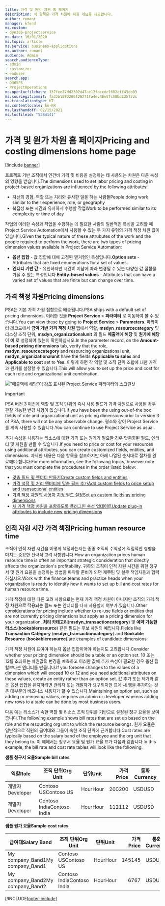 ```yaml
---
title: 가격 및 원가 차원 홈 페이지
description: 이 항목은 가격 차원에 대한 개요를 제공합니다.
author: rumant
manager: kfend
ms.custom:
- dyn365-projectservice
ms.date: 10/01/2020
ms.topic: article
ms.service: business-applications
ms.author: rumant
audience: Admin
search.audienceType:
- admin
- customizer
- enduser
search.app:
- D365PS
- ProjectOperations
ms.openlocfilehash: 137fee27dd2302d47ae12faccde1682cff43db93
ms.sourcegitcommit: fa32b1893286f20271fa4ec4be8fc68bd135f53c
ms.translationtype: HT
ms.contentlocale: ko-KR
ms.lasthandoff: 02/15/2021
ms.locfileid: "5284141"
---
```

# <a name="pricing-and-costing-dimensions-home-page"></a><span data-ttu-id="6beb9-103">가격 및 원가 차원 홈 페이지</span><span class="sxs-lookup"><span data-stu-id="6beb9-103">Pricing and costing dimensions home page</span></span>

[!include [banner](../includes/psa-now-project-operations.md)]

<span data-ttu-id="6beb9-104">프로젝트 기반 조직에서 인건비 가격 및 비용을 설정하는 데 사용되는 차원은 다음 속성의 영향을 받습니다.</span><span class="sxs-lookup"><span data-stu-id="6beb9-104">The dimensions used to set labor pricing and costing in project-based organizations are influenced by the following attributes:</span></span>

- <span data-ttu-id="6beb9-105">자신의 경험, 역할 또는 지리와 유사한 일을 하는 사람들</span><span class="sxs-lookup"><span data-stu-id="6beb9-105">People doing work similar to their experience, role, or geography</span></span>
- <span data-ttu-id="6beb9-106">복잡성 또는 시간과 유사하게 수행할 작업</span><span class="sxs-lookup"><span data-stu-id="6beb9-106">Work to be performed similar to its complexity or time of day</span></span>

<span data-ttu-id="6beb9-107">작업의 이러한 속성과 작업을 수행하는 데 필요한 사람의 일반적인 특성을 고려할 때 Project Service Automation에서 사용할 수 있는 두 가지 유형의 가격 책정 차원 값이 있습니다.</span><span class="sxs-lookup"><span data-stu-id="6beb9-107">Given the typical nature of these attrubutes of the work and the people required to perform the work, there are two types of pricing dimension values available in Project Service Automation:</span></span> 

- <span data-ttu-id="6beb9-108">**옵션 집합** - 값 집합에 대해 고정된 열거형인 특성입니다.</span><span class="sxs-lookup"><span data-stu-id="6beb9-108">**Option sets** - Attributes that are fixed enumerations for a set of values.</span></span>
- <span data-ttu-id="6beb9-109">**엔터티 기반 값** - 유한하지만 시간이 지남에 따라 변경될 수 있는 다양한 값 집합을 가질 수 있는 특성입니다.</span><span class="sxs-lookup"><span data-stu-id="6beb9-109">**Entity-based values** - Attributes that can have a varied set of values that are finite but can change over time.</span></span>

## <a name="pricing-dimensions"></a><span data-ttu-id="6beb9-110">가격 책정 차원</span><span class="sxs-lookup"><span data-stu-id="6beb9-110">Pricing dimensions</span></span>

<span data-ttu-id="6beb9-111">PSA는 기본 가격 차원 집합으로 배송됩니다.</span><span class="sxs-lookup"><span data-stu-id="6beb9-111">PSA ships with a default set of pricing dimensions.</span></span> <span data-ttu-id="6beb9-112">이러한 것을 **Project Service** > **파라미터** 로 이동하여 볼 수 있습니다.</span><span class="sxs-lookup"><span data-stu-id="6beb9-112">You can view these by going to **Project Service** > **Parameters**.</span></span> <span data-ttu-id="6beb9-113">파라미터 레코드에서 **금액 기반 가격 책정 차원** 탭에서 역할, **msdyn_resourcecategory** 및 리소싱 조직 단위, **msdyn_organizationalunit** 의 필드 **매출액에 해당** 및 **원가에 해당** 이 **예** 로 설정되어 있는지 확인하십시오.</span><span class="sxs-lookup"><span data-stu-id="6beb9-113">In the parameter record, on the **Amount-based pricing dimensions** tab, verify that the role, **msdyn_resourcecategory** and resourcing organizational unit, **msdyn_organizationalunit** have the fields **Applicable to sales** and **Applicable to cost** set to **Yes**.</span></span> <span data-ttu-id="6beb9-114">이렇게 하면 각 역할 및 조직 단위 조합에 대한 가격과 원가를 설정할 수 있습니다.</span><span class="sxs-lookup"><span data-stu-id="6beb9-114">This will allow you to set up the price and cost for each role and organizational unit combination.</span></span>

!["매출액에 해당"이 강조 표시된 Project Service 파라미터의 스크린샷](media/PS-OOB-parameters.png)

> [!IMPORTANT]
> <span data-ttu-id="6beb9-116">PSA 버전 3 이전에 역할 및 조직 단위의 즉시 사용 필드가 가격 차원으로 사용된 경우 관찰 가능한 변경 사항이 없습니다.</span><span class="sxs-lookup"><span data-stu-id="6beb9-116">If you have been the using out-of-the box fields of role and organizational unit as pricing dimensions prior to version 3 of PSA, there will not be any observable change.</span></span> <span data-ttu-id="6beb9-117">평소와 같이 Project Service를 계속 사용할 수 있습니다.</span><span class="sxs-lookup"><span data-stu-id="6beb9-117">You can continue to use Project Service as usual.</span></span> 

<span data-ttu-id="6beb9-118">추가 속성을 사용하는 리소스에 대한 가격 또는 원가가 필요한 경우 맞춤화된 필드, 엔터티 및 차원을 만들 수 있습니다.</span><span class="sxs-lookup"><span data-stu-id="6beb9-118">If you need to price or cost for your resources using additional attributes, you can create customized fields, entities, and dimensions.</span></span> <span data-ttu-id="6beb9-119">자세한 내용은 다음 항목을 참조하지만 아래 나열된 순서대로 절차를 완료해야 합니다:</span><span class="sxs-lookup"><span data-stu-id="6beb9-119">For more information, see the following topics, however note that you must complete the procedures in the order listed below:</span></span>

- [<span data-ttu-id="6beb9-120">맞춤 필드 및 엔터티 만들기</span><span class="sxs-lookup"><span data-stu-id="6beb9-120">Create custom fields and entities</span></span>](create-custom-fields-entities.md)
- [<span data-ttu-id="6beb9-121">가격 설정 및 처리 엔터티에 맞춤 필드 추가</span><span class="sxs-lookup"><span data-stu-id="6beb9-121">Add custom fields to price setup and transactional entities</span></span>](field-references.md)
- [<span data-ttu-id="6beb9-122">가격 책정 차원의 사용자 지정 필드 설정</span><span class="sxs-lookup"><span data-stu-id="6beb9-122">Set up custom fields as pricing dimensions</span></span>](set-up-pricing-dimensions.md)
- [<span data-ttu-id="6beb9-123">새 가격 책정 차원을 포함하도록 플러그인 속성 업데이트</span><span class="sxs-lookup"><span data-stu-id="6beb9-123">Update plug-in attributes to include new pricing dimensions</span></span>](update-plug-in-attributes.md)

## <a name="pricing-human-resource-time"></a><span data-ttu-id="6beb9-124">인적 자원 시간 가격 책정</span><span class="sxs-lookup"><span data-stu-id="6beb9-124">Pricing human resource time</span></span>
<span data-ttu-id="6beb9-125">조직이 인적 자원 시간을 어떻게 책정하는지는 종종 조직의 수익성에 직접적인 영향을 미치는 중요한 전략적 고려 사항입니다.</span><span class="sxs-lookup"><span data-stu-id="6beb9-125">How an organization prices human resource time is often an important strategic consideration that directly affects the organization's profitability.</span></span> <span data-ttu-id="6beb9-126">귀하의 조직이 인적 자원 시간을 위한 청구서 및 원가 요율을 설정하는 방법을 파악할 준비가 되면 재무팀 및 실무 책임자들과 협력하십시오.</span><span class="sxs-lookup"><span data-stu-id="6beb9-126">Work with the finance teams and practice heads when your organization is ready to identify how it wants to set up bill and cost rates for human resource time.</span></span>

<span data-ttu-id="6beb9-127">가격 책정에 대한 다른 고려 사항으로는 현재 가격 책정 차원이 아니지만 조직의 가격 책정 차원으로 적용되는 필드 또는 엔터티를 다시 사용할지 여부가 있습니다.</span><span class="sxs-lookup"><span data-stu-id="6beb9-127">Other considerations for pricing include whether to re-use fields or entities that are not currently pricing dimensions but apply as a pricing dimension for your organization.</span></span> <span data-ttu-id="6beb9-128">**처리 카테고리**(**msdyn_transactioncategory**) 및 **예약 가능한 리소스**(**bookableresource**) 같은 필드는 후보 차원의 예입니다.</span><span class="sxs-lookup"><span data-stu-id="6beb9-128">Fields like **Transaction Category** (**msdyn_transactioncategory**) and **Bookable Resource** (**bookableresource**) are examples of candidate dimensions.</span></span> 

<span data-ttu-id="6beb9-129">가격 책정 차원이 표여야 하는지 옵션 집합이어야 하는지도 고려합니다.</span><span class="sxs-lookup"><span data-stu-id="6beb9-129">Consider whether your pricing dimension should be a table or an option set.</span></span> <span data-ttu-id="6beb9-130">10 또는 12를 초과하는 차원값의 변경을 예측하고 이러한 값에 추가 속성이 필요한 경우 옵션 집합보다는 엔터티를 만듭니다.</span><span class="sxs-lookup"><span data-stu-id="6beb9-130">If you foresee changes to the values of a dimension which will exceed 10 or 12 and you need additional attributes on these values, create an entity rather than an option set.</span></span> <span data-ttu-id="6beb9-131">값 추가 또는 제거와 같은 옵션 집합을 유지하려면 관리자 또는 개발자가 요구되지만 표에 새 행을 추가하는 것은 대부분의 비즈니스 사용자가 할 수 있습니다.</span><span class="sxs-lookup"><span data-stu-id="6beb9-131">Maintaining an option set, such as adding or removing values, requires an admin or developer whereas adding new rows to a table can be done by most business users.</span></span>

<span data-ttu-id="6beb9-132">다음 예는 리소스가 속한 역할 및 리소스 조직 단위를 기반으로 설정된 청구 요율을 보여줍니다.</span><span class="sxs-lookup"><span data-stu-id="6beb9-132">The following example shows bill rates that are set up based on the role and the resourcing org unit to which the resource belongs.</span></span> <span data-ttu-id="6beb9-133">원가 요율은 일반적으로 직원의 급여대와 그들이 속한 조직 단위에 근거합니다.</span><span class="sxs-lookup"><span data-stu-id="6beb9-133">Cost rates are typically based on the salary band of the employee and the org unit that they belong to.</span></span> <span data-ttu-id="6beb9-134">이 예에서는 청구서 요율 및 원가 요율 표가 다음과 같습니다.</span><span class="sxs-lookup"><span data-stu-id="6beb9-134">In this example, the bill rate and cost rate tables will look like the following.</span></span>

<span data-ttu-id="6beb9-135">**샘플 청구서 요율**</span><span class="sxs-lookup"><span data-stu-id="6beb9-135">**Sample bill rates**</span></span>

| <span data-ttu-id="6beb9-136">역할</span><span class="sxs-lookup"><span data-stu-id="6beb9-136">Role</span></span>        | <span data-ttu-id="6beb9-137">조직 단위</span><span class="sxs-lookup"><span data-stu-id="6beb9-137">Org Unit</span></span>    |<span data-ttu-id="6beb9-138">단위</span><span class="sxs-lookup"><span data-stu-id="6beb9-138">Unit</span></span>      |<span data-ttu-id="6beb9-139">가격</span><span class="sxs-lookup"><span data-stu-id="6beb9-139">Price</span></span>      |<span data-ttu-id="6beb9-140">통화</span><span class="sxs-lookup"><span data-stu-id="6beb9-140">Currency</span></span>  |
| ------------|-------------|----------|----------:|----------|
| <span data-ttu-id="6beb9-141">개발자</span><span class="sxs-lookup"><span data-stu-id="6beb9-141">Developer</span></span>   | <span data-ttu-id="6beb9-142">Contoso US</span><span class="sxs-lookup"><span data-stu-id="6beb9-142">Contoso US</span></span>  |<span data-ttu-id="6beb9-143">Hour</span><span class="sxs-lookup"><span data-stu-id="6beb9-143">Hour</span></span> | <span data-ttu-id="6beb9-144">200</span><span class="sxs-lookup"><span data-stu-id="6beb9-144">200</span></span>|<span data-ttu-id="6beb9-145">USD</span><span class="sxs-lookup"><span data-stu-id="6beb9-145">USD</span></span>     |
| <span data-ttu-id="6beb9-146">개발자</span><span class="sxs-lookup"><span data-stu-id="6beb9-146">Developer</span></span>   | <span data-ttu-id="6beb9-147">Contoso India</span><span class="sxs-lookup"><span data-stu-id="6beb9-147">Contoso India</span></span> |<span data-ttu-id="6beb9-148">Hour</span><span class="sxs-lookup"><span data-stu-id="6beb9-148">Hour</span></span>|   <span data-ttu-id="6beb9-149">112</span><span class="sxs-lookup"><span data-stu-id="6beb9-149">112</span></span>|<span data-ttu-id="6beb9-150">USD</span><span class="sxs-lookup"><span data-stu-id="6beb9-150">USD</span></span>     |


<span data-ttu-id="6beb9-151">**샘플 원가 요율**</span><span class="sxs-lookup"><span data-stu-id="6beb9-151">**Sample cost rates**</span></span>

| <span data-ttu-id="6beb9-152">급여대</span><span class="sxs-lookup"><span data-stu-id="6beb9-152">Salary Band</span></span>     | <span data-ttu-id="6beb9-153">조직 단위</span><span class="sxs-lookup"><span data-stu-id="6beb9-153">Org Unit</span></span>    |<span data-ttu-id="6beb9-154">단위</span><span class="sxs-lookup"><span data-stu-id="6beb9-154">Unit</span></span>      |<span data-ttu-id="6beb9-155">가격</span><span class="sxs-lookup"><span data-stu-id="6beb9-155">Price</span></span>      |<span data-ttu-id="6beb9-156">통화</span><span class="sxs-lookup"><span data-stu-id="6beb9-156">Currency</span></span>  |
| ----------------|-------------|----------|----------:|----------|
| <span data-ttu-id="6beb9-157">My company_Band1</span><span class="sxs-lookup"><span data-stu-id="6beb9-157">My company_Band1</span></span> | <span data-ttu-id="6beb9-158">Contoso US</span><span class="sxs-lookup"><span data-stu-id="6beb9-158">Contoso US</span></span>  |<span data-ttu-id="6beb9-159">Hour</span><span class="sxs-lookup"><span data-stu-id="6beb9-159">Hour</span></span> | <span data-ttu-id="6beb9-160">145</span><span class="sxs-lookup"><span data-stu-id="6beb9-160">145</span></span>|<span data-ttu-id="6beb9-161">USD</span><span class="sxs-lookup"><span data-stu-id="6beb9-161">USD</span></span>     |
| <span data-ttu-id="6beb9-162">My company_Band2</span><span class="sxs-lookup"><span data-stu-id="6beb9-162">My company_Band2</span></span> | <span data-ttu-id="6beb9-163">Contoso India</span><span class="sxs-lookup"><span data-stu-id="6beb9-163">Contoso India</span></span> |<span data-ttu-id="6beb9-164">Hour</span><span class="sxs-lookup"><span data-stu-id="6beb9-164">Hour</span></span>|   <span data-ttu-id="6beb9-165">67</span><span class="sxs-lookup"><span data-stu-id="6beb9-165">67</span></span>|<span data-ttu-id="6beb9-166">USD</span><span class="sxs-lookup"><span data-stu-id="6beb9-166">USD</span></span>     |


[!INCLUDE[footer-include](../includes/footer-banner.md)]
